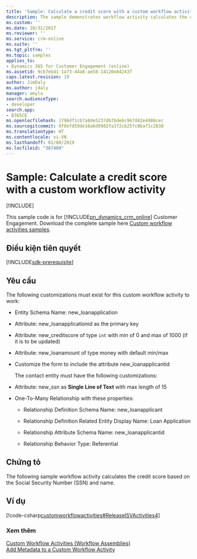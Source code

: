 ```yaml
---
title: 'Sample: Calculate a credit score with a custom workflow activity (Developer Guide for Dynamics 365 for Customer Engagement) | MicrosoftDocs'
description: The sample demonstrates workflow activity calculates the credit score based on the Social Security Number (SSN) and name.
ms.custom: ''
ms.date: 10/31/2017
ms.reviewer: ''
ms.service: crm-online
ms.suite: ''
ms.tgt_pltfrm: ''
ms.topic: samples
applies_to:
- Dynamics 365 for Customer Engagement (online)
ms.assetid: 9cb7eb41-1a73-44a8-ae58-14120e84243f
caps.latest.revision: 19
author: JimDaly
ms.author: jdaly
manager: amyla
search.audienceType:
- developer
search.app:
- D365CE
ms.openlocfilehash: 1796df1cb7a8de5237db7bde6c967d42e4986cec
ms.sourcegitcommit: 9f0efd59de16a6d9902fa372cb25fc0baf1c2838
ms.translationtype: HT
ms.contentlocale: vi-VN
ms.lasthandoff: 01/08/2019
ms.locfileid: "387409"
---
```

# <a name="sample-calculate-a-credit-score-with-a-custom-workflow-activity"></a>Sample: Calculate a credit score with a custom workflow activity

[!INCLUDE[](../../includes/cc_applies_to_update_9_0_0.md)]

This sample code is for [!INCLUDE[pn_dynamics_crm_online](../../includes/pn-dynamics-crm-online.md)] Customer Engagement. Download the complete sample here [Custom workflow activities samples](https://code.msdn.microsoft.com/Custom-Workflow-Activities-eee57285).

## <a name="prerequisites"></a>Điều kiện tiên quyết
[!INCLUDE[sdk-prerequisite](../../includes/sdk-prerequisite.md)]
  
## <a name="requirements"></a>Yêu cầu  
 The following customizations must exist for this custom workflow activity to work:  
  
- Entity Schema Name: new_loanapplication  
  
- Attribute: new_loanapplicationid as the primary key  
  
- Attribute: new_creditscore of type `int` with min of 0 and max of 1000 (if it is to be updated)  
  
- Attribute: new_loanamount of type money with default min/max  
  
- Customize the form to include the attribute new_loanapplicantid  
  
  The contact entity must have the following customizations:  
  
- Attribute: new_ssn as **Single Line of Text** with max length of 15  
  
- One-To-Many Relationship with these properties:  
  
  -   Relationship Definition Schema Name: new_loanapplicant  
  
  -   Relationship Definition Related Entity Display Name: Loan Application  
  
  -   Relationship Attribute Schema Name: new_loanapplicantid  
  
  -   Relationship Behavior Type: Referential  
  
## <a name="demonstrates"></a>Chứng tỏ  
 The following sample workflow activity calculates the credit score based on the Social Security Number (SSN) and name.  
  
## <a name="example"></a>Ví dụ  
 [!code-csharp[customworkflowactivities#ReleaseISVActivities4](../../snippets/csharp/CRMV8/customworkflowactivities/cs/releaseisvactivities4.cs#releaseisvactivities4)]  
  
### <a name="see-also"></a>Xem thêm  
 [Custom Workflow Activities (Workflow Assemblies)](../custom-workflow-activities-workflow-assemblies.md)   
 [Add Metadata to a Custom Workflow Activity](add-metadata-custom-workflow-activity.md)
